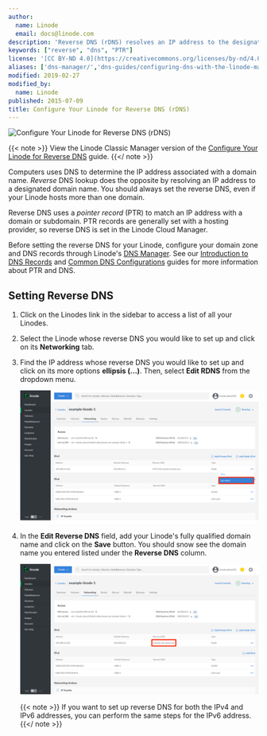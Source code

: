 ```yaml
---
author:
  name: Linode
  email: docs@linode.com
description: 'Reverse DNS (rDNS) resolves an IP address to the designated domain name. This guide will teach you how to set it up.'
keywords: ["reverse", "dns", "PTR"]
license: '[CC BY-ND 4.0](https://creativecommons.org/licenses/by-nd/4.0)'
aliases: ['dns-manager/','dns-guides/configuring-dns-with-the-linode-manager/','networking/dns/setting-reverse-dns/','networking/Setting-Up-Reverse-DNS-Lookup/','networking/configure-your-linode-for-reverse-dns/']
modified: 2019-02-27
modified_by:
  name: Linode
published: 2015-07-09
title: Configure Your Linode for Reverse DNS (rDNS)
---
```


![Configure Your Linode for Reverse DNS (rDNS)](configure-your-linode-reverse-dns.jpg)

{{< note >}}
View the Linode Classic Manager version of the [Configure Your Linode for Reverse DNS](/docs/networking/dns/configure-your-linode-for-reverse-dns-classic-manager/) guide.
{{</ note >}}

Computers uses DNS to determine the IP address associated with a domain name. *Reverse* DNS lookup does the opposite by resolving an IP address to a designated domain name. You should always set the reverse DNS, even if your Linode hosts more than one domain.

Reverse DNS uses a *pointer record* (PTR) to match an IP address with a domain or subdomain. PTR records are generally set with a hosting provider, so reverse DNS is set in the Linode Cloud Manager.

Before setting the reverse DNS for your Linode, configure your domain zone and DNS records through Linode's [DNS Manager](/docs/platform/manager/dns-manager-new-manager/). See our [Introduction to DNS Records](/docs/networking/dns/dns-records-an-introduction/) and [Common DNS Configurations](/docs/networking/dns/common-dns-configurations/) guides for more information about PTR and DNS.

## Setting Reverse DNS

1. Click on the Linodes link in the sidebar to access a list of all your Linodes.

1. Select the Linode whose reverse DNS you would like to set up and click on its **Networking** tab.

1. Find the IP address whose reverse DNS you would like to set up and click on its more options **ellipsis (...)**. Then, select **Edit RDNS** from the dropdown menu.

    ![Selecting reverse DNS](rdns-edit-select.png)

1. In the **Edit Reverse DNS** field, add your Linode's fully qualified domain name and click on the **Save** button. You should snow see the domain name you entered listed under the **Reverse DNS** column.

    ![Selecting reverse DNS](rdns-set-success.png)

    {{< note >}}
  If you want to set up reverse DNS for both the IPv4 and IPv6 addresses, you can perform the same steps for the IPv6 address.
    {{</ note >}}

